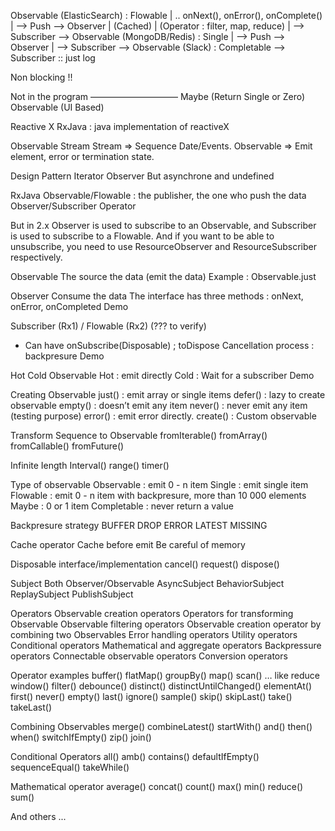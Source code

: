 Observable (ElasticSearch) : Flowable
	|
	 .. onNext(), onError(), onComplete()
	|
	—> Push —> Observer
				  |
				(Cached)
				  |
				(Operator : filter, map, reduce)
				  |
				 —> Subscriber
						—> Observable (MongoDB/Redis) : Single
									|
									—> Push —> Observer
												|
												—> Subscriber
														—> Observable (Slack) : Completable
				 —> Subscriber :: just log

Non blocking !!

Not in the program
——————————
Maybe (Return Single or Zero)
Observable (UI Based)

Reactive X
RxJava : java implementation of reactiveX

Observable Stream
Stream =>  Sequence Date/Events.
Observable => Emit element, error or termination state.

Design Pattern
Iterator
Observer
But asynchrone and undefined

RxJava
Observable/Flowable : the publisher, the one who push the data
Observer/Subscriber
Operator

But in 2.x Observer is used to subscribe to an Observable, and Subscriber is used to subscribe to a Flowable. And if you want to be able to unsubscribe, you need to use ResourceObserver and ResourceSubscriber respectively.



Observable
The source the data (emit the data)
Example : Observable.just

Observer
Consume the data
The interface has three methods : onNext, onError, onCompleted
Demo

Subscriber (Rx1) / Flowable (Rx2) (??? to verify)
+ Can have onSubscribe(Disposable) ; toDispose
Cancellation process : backpresure
Demo

Hot Cold Observable
Hot : emit directly
Cold : Wait for a subscriber
Demo

Creating Observable
just() : emit array or single items
defer() : lazy to create observable
empty() : doesn’t emit any item
never() : never emit any item (testing purpose)
error() : emit error directly.
create() : Custom observable

Transform Sequence to Observable
fromIterable()
fromArray()
fromCallable()
fromFuture()

Infinite Iength
Interval()
range()
timer()

Type of observable
Observable<T> : emit 0 - n item
Single<T> : emit single item
Flowable<T> : emit 0 - n item with backpresure, more than 10 000 elements
Maybe<T> : 0 or 1 item
Completable : never return a value

Backpresure strategy
BUFFER
DROP
ERROR
LATEST
MISSING

Cache operator
Cache before emit
Be careful of memory

Disposable interface/implementation
cancel()
request()
dispose()

Subject
Both Observer/Observable
AsyncSubject
BehaviorSubject
ReplaySubject
PublishSubject

Operators
Observable creation operators
Operators for transforming Observable
Observable filtering operators
Observable creation operator by combining two Observables
Error handling operators
Utility operators
Conditional operators
Mathematical and aggregate operators
Backpressure operators
Connectable observable operators
Conversion operators

Operator examples
buffer()
flatMap()
groupBy()
map()
scan()  … like reduce
window()
filter()
debounce()
distinct()
distinctUntilChanged()
elementAt()
first()
never()
empty()
last()
ignore()
sample()
skip()
skipLast()
take()
takeLast()

Combining Observables
merge()
combineLatest()
startWith()
and()
then()
when()
switchIfEmpty()
zip()
join()

Conditional Operators
all()
amb()
contains()
defaultIfEmpty()
sequenceEqual()
takeWhile()

Mathematical operator
average()
concat()
count()
max()
min()
reduce()
sum()

And others
...





